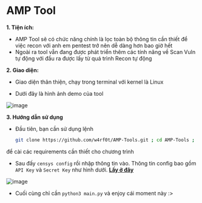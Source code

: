 # AMP Tool
**1. Tiện ích:**

- AMP Tool sẽ có chức năng chính là lọc toàn bộ thông tin cần thiết để việc recon với anh em pentest trở nên dễ dàng hơn bao giờ hết
- Ngoài ra tool vẫn đang được phát triển thêm các tính năng về Scan Vuln tự động với đầu ra được lấy từ quá trình Recon tự động

**2. Giao diện:**

- Giao diện thân thiện, chạy trong terminal với kernel là Linux

- Dưới đây là hình ảnh demo của tool

![image](https://user-images.githubusercontent.com/61643034/220074840-4e54c363-7040-443b-b240-e47b2b0dcc6a.png)

**3. Hướng dẫn sử dụng**

- Đầu tiên, bạn cần sử dụng lệnh
  ```bash
  git clone https://github.com/w4rf0t/AMP-Tools.git ; cd AMP-Tools ; chmod +x install.sh; ./install.sh
  ```
để cài các requirements cần thiết cho chương trình

- Sau đấy ```censys config``` rồi nhập thông tin vào. Thông tin config bao gồm ```API Key``` và ```Secret Key``` như hình dưới. [**Lấy ở đây**](https://search.censys.io/account/api)
 
![image](https://user-images.githubusercontent.com/61643034/226777100-bcb50737-d0b3-44d2-a155-63f55f5d86ca.png)


- Cuối cùng chỉ cần ``python3 main.py`` và enjoy cái moment này :>
